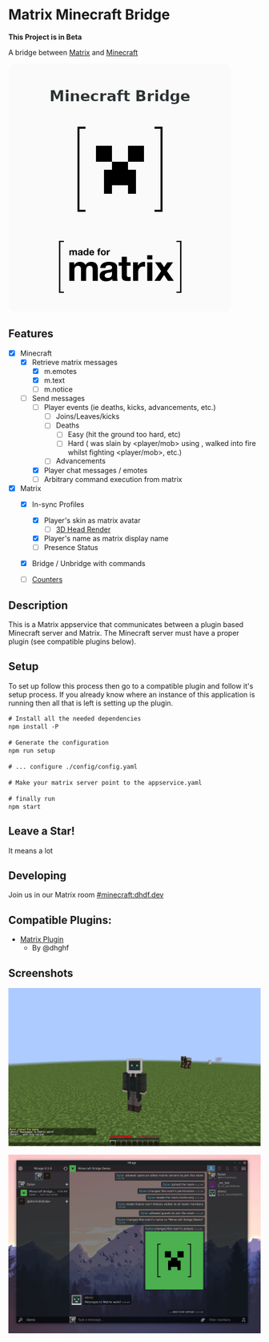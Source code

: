 # Matrix Minecraft Bridge

**This Project is in Beta**

A bridge between [Matrix](https://matrix.org/) 
and [Minecraft](https://www.minecraft.net/)

![](./docs/res/made-for-matrix.png)

## Features
 - [x] Minecraft
   - [x] Retrieve matrix messages
      - [x] m.emotes
      - [x] m.text
      - [ ] m.notice
   - [ ] Send messages
      - [ ] Player events (ie deaths, kicks, advancements, etc.)
         - [ ] Joins/Leaves/kicks
         - [ ] Deaths
            - [ ] Easy (hit the ground too hard, etc)
            - [ ] Hard (<player> was slain by <player/mob> using <item>, <player> walked into fire whilst fighting <player/mob>, etc.)
         - [ ] Advancements
      - [x] Player chat messages / emotes
      - [ ] Arbitrary command execution from matrix
 - [x] Matrix
   - [x] In-sync Profiles
      - [x] Player's skin as matrix avatar
         - [ ] [3D Head Render](https://crafatar.com/)
      - [x] Player's name as matrix display name
      - [ ] Presence Status
   - [x] Bridge / Unbridge with commands
   - [ ] [Counters](https://github.com/vector-im/riot-web/blob/develop/docs/labs.md#render-simple-counters-in-room-header-feature_state_counters)


## Description
This is a Matrix appservice that communicates between a plugin based
Minecraft server and Matrix. The Minecraft server must have a proper
plugin (see compatible plugins below). 

## Setup
To set up follow this process then go to a compatible plugin and follow it's
setup process. If you already know where an instance of this application is
running then all that is left is setting up the plugin.
```shell script
# Install all the needed dependencies
npm install -P

# Generate the configuration
npm run setup

# ... configure ./config/config.yaml

# Make your matrix server point to the appservice.yaml

# finally run
npm start
```

## Leave a Star!
It means a lot

## Developing
Join us in our Matrix room
[#minecraft:dhdf.dev](https://matrix.to/#/!RUdwKvpeiDnWUyWSMJ:dhdf.dev?via=dhdf.dev)

## Compatible Plugins:
 - [Matrix Plugin](https://github.com/dylhack/matrix-plugin)
   - By @dhghf

## Screenshots
![](./docs/res/mc-screenshot.png)


![](./docs/res/mirage-screenshot.png)

